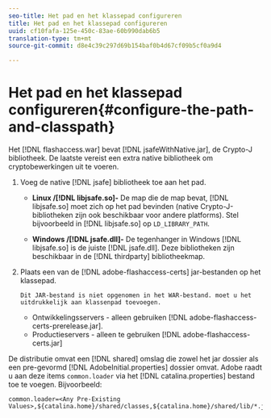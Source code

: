 ```yaml
---
seo-title: Het pad en het klassepad configureren
title: Het pad en het klassepad configureren
uuid: cf10fafa-125e-450c-83ae-60b990dab6b5
translation-type: tm+mt
source-git-commit: d8e4c39c297d69b154baf0b4d67cf09b5cf0a9d4

---
```



# Het pad en het klassepad configureren{#configure-the-path-and-classpath}

Het [!DNL flashaccess.war] bevat [!DNL jsafeWithNative.jar], de Crypto-J bibliotheek. De laatste vereist een extra native bibliotheek om cryptobewerkingen uit te voeren.

1. Voeg de native [!DNL jsafe] bibliotheek toe aan het pad.

   * **Linux /[!DNL libjsafe.so]-** De map die de map bevat, [!DNL libjsafe.so] moet zich op het pad bevinden (native Crypto-J-bibliotheken zijn ook beschikbaar voor andere platforms). Stel bijvoorbeeld in [!DNL libjsafe.so] op `LD_LIBRARY_PATH`.

   * **Windows /[!DNL jsafe.dll]-** De tegenhanger in Windows [!DNL libjsafe.so] is de juiste [!DNL jsafe.dll].
   Deze bibliotheken zijn beschikbaar in de [!DNL thirdparty] bibliotheekmap.
1. Plaats een van de [!DNL adobe-flashaccess-certs] jar-bestanden op het klassepad.

       Dit JAR-bestand is niet opgenomen in het WAR-bestand. moet u het uitdrukkelijk aan klassenpad toevoegen.
   
   * Ontwikkelingsservers - alleen gebruiken [!DNL adobe-flashaccess-certs-prerelease.jar].
   * Productieservers - alleen te gebruiken [!DNL adobe-flashaccess- certs.jar]

De distributie omvat een [!DNL shared] omslag die zowel het jar dossier als een pre-gevormd [!DNL AdobeInitial.properties] dossier omvat. Adobe raadt u aan deze items `common.loader` via het [!DNL catalina.properties] bestand toe te voegen. Bijvoorbeeld:

```
common.loader=<Any Pre-Existing Values>,${catalina.home}/shared/classes,${catalina.home}/shared/lib/*.jar
```


